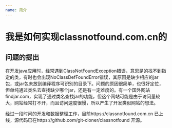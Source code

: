 ```yaml
---
name: 简介
---
```


# 我是如何实现classnotfound.com.cn的 



## 问题的提出

在开发java应用时，经常遇到ClassNotFoundException错误，意思是的找不到指定的类，有时也会出现NoClassDefFoundError错误，其原因是缺少相应的jar包，或jar包未放到编译程序可识别的目录下。问题的原因很简单，也很好定位，但单纯通过类名去查找缺少哪个jar，还是有一定难度的。有一个国外网站findjar.com，实现了通过类名查找jar的功能，但这个网站可能是由于访问量较大，网站经常打不开，而且访问速度很慢，所以产生了开发类似网站的想法。



经过一段时间的开发和数据整理工作，目前https://classnotfound.com.cn 已上线，源代码已在https://github.com/git-cloner/classnotfound 开源。